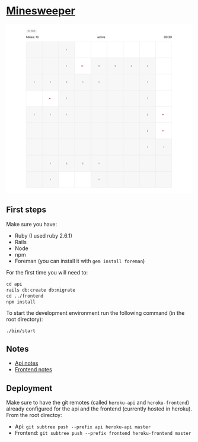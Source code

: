 # [Minesweeper](https://minesweeper-frontend-jm.herokuapp.com)

![Minesweeper](minesweeper.png)

## First steps
Make sure you have:
- Ruby (I used ruby 2.6.1)
- Rails
- Node
- npm
- Foreman (you can install it with `gem install foreman`)

For the first time you will need to:
```
cd api
rails db:create db:migrate
cd ../frontend
npm install
```

To start the development environment run the following command (in the root directory):
```
./bin/start
```

## Notes
- [Api notes](./api/README.md)
- [Frontend notes](./frontend/README.md)

## Deployment
Make sure to have the git remotes (called `heroku-api` and `heroku-frontend`) already configured for the api and the frontend (currently hosted in heroku).
From the root directoy:
- Api: `git subtree push --prefix api heroku-api master`
- Frontend: `git subtree push --prefix frontend heroku-frontend master`

